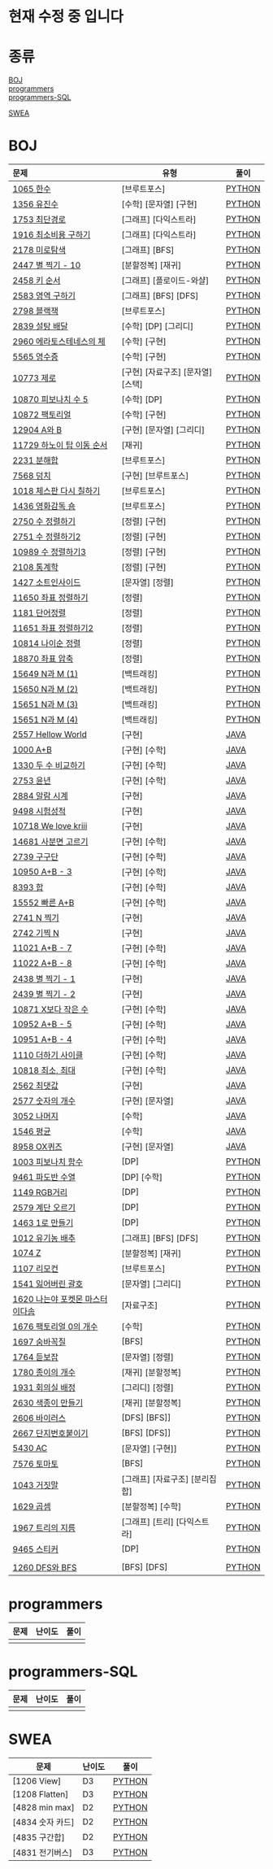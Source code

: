 # 현재 수정 중 입니다



# 종류

[BOJ](#BOJ)  
[programmers](#programmers)  
[programmers-SQL](#programmers-SQL)

[SWEA](#SWEA)

# BOJ

| 문제                                                         | 유형                              | 풀이                                                         |
| :----------------------------------------------------------- | --------------------------------- | ------------------------------------------------------------ |
| [1065 한수](https://www.acmicpc.net/problem/1065)            | [브루트포스]                      | [PYTHON](https://github.com/insun-kang/algorithm/blob/master/BOJ/%5B%EB%B8%8C%EB%A3%A8%ED%8A%B8%ED%8F%AC%EC%8A%A4%5D%ED%95%9C%EC%88%98.PY) |
| [1356 유진수](https://www.acmicpc.net/problem/1356)          | [수학] [문자열] [구현]            | [PYTHON](https://github.com/insun-kang/algorithm/blob/master/BOJ/%5B%EC%88%98%ED%95%99%5D%5B%EA%B5%AC%ED%98%84%5D%5B%EB%AC%B8%EC%9E%90%EC%97%B4%5D%EC%9C%A0%EC%A7%84%EC%88%98.py) |
| [1753 최단경로](https://www.acmicpc.net/problem/1753)        | [그래프] [다익스트라]             | [PYTHON](https://github.com/insun-kang/algorithm/blob/master/BOJ/%5B%EA%B7%B8%EB%9E%98%ED%94%84%5D%5B%EB%8B%A4%EC%9D%B5%EC%8A%A4%ED%8A%B8%EB%9D%BC%5D%EC%B5%9C%EB%8B%A8%EA%B2%BD%EB%A1%9C.py) |
| [1916 최소비용 구하기](https://www.acmicpc.net/problem/1916) | [그래프] [다익스트라]             | [PYTHON](https://github.com/insun-kang/algorithm/blob/master/BOJ/%5B%EA%B7%B8%EB%9E%98%ED%94%84%5D%5B%EB%8B%A4%EC%9D%B5%EC%8A%A4%ED%8A%B8%EB%9D%BC%5D%EC%B5%9C%EC%86%8C%EB%B9%84%EC%9A%A9%EA%B5%AC%ED%95%98%EA%B8%B0.py) |
| [2178 미로탐색](https://www.acmicpc.net/problem/2178)        | [그래프] [BFS]                    | [PYTHON](https://github.com/insun-kang/algorithm/blob/master/BOJ/%EB%AF%B8%EB%A1%9C%ED%83%90%EC%83%89.py) |
| [2447 별 찍기 - 10](https://www.acmicpc.net/problem/2447)    | [분할정복] [재귀]                 | [PYTHON](https://github.com/insun-kang/algorithm/blob/master/BOJ/%5B%EB%B6%84%ED%95%A0%EC%A0%95%EB%B3%B5%5D%5B%EC%9E%AC%EA%B7%80%5D%EB%B3%84%20%EC%B0%8D%EA%B8%B0%20-%2010.py) |
| [2458 키 순서](https://www.acmicpc.net/problem/2458)         | [그래프] [플로이드-와샬]          | [PYTHON](https://github.com/insun-kang/algorithm/blob/master/BOJ/%5B%EA%B7%B8%EB%9E%98%ED%94%84%5D%5B%ED%94%8C%EB%A1%9C%EC%9D%B4%EB%93%9C-%EC%99%80%EC%83%AC%5D%ED%82%A4%EC%88%9C%EC%84%9C.py) |
| [2583 영역 구하기](https://www.acmicpc.net/problem/2583)     | [그래프] [BFS] [DFS]              | [PYTHON](https://github.com/insun-kang/algorithm/blob/master/BOJ/%5B%EA%B7%B8%EB%9E%98%ED%94%84%5D%5BBFS%5D%5BDFS%5D%EC%98%81%EC%97%AD%EA%B5%AC%ED%95%98%EA%B8%B0.py) |
| [2798 블랙잭](https://www.acmicpc.net/problem/2798)          | [브루트포스]                      | [PYTHON](https://github.com/insun-kang/algorithm/blob/master/BOJ/%5B%EB%B8%8C%EB%A3%A8%ED%8A%B8%ED%8F%AC%EC%8A%A4%5D%EB%B8%94%EB%9E%99%EC%9E%AD.md) |
| [2839 설탕 배달](https://www.acmicpc.net/problem/2839)       | [수학] [DP] [그리디]              | [PYTHON](https://github.com/insun-kang/algorithm/blob/master/BOJ/%5B%EC%88%98%ED%95%99%5D%5BDP%5D%5B%EA%B7%B8%EB%A6%AC%EB%94%94%5D%EC%84%A4%ED%83%95%EB%B0%B0%EB%8B%AC.md) |
| [2960 에라토스테네스의 체](https://www.acmicpc.net/problem/2960) | [수학] [구현]                     | [PYTHON](https://github.com/insun-kang/algorithm/blob/master/BOJ/%5B%EC%88%98%ED%95%99%5D%5B%EA%B5%AC%ED%98%84%5D%EC%97%90%EB%9D%BC%ED%86%A0%EC%8A%A4%ED%85%8C%EB%84%A4%EC%8A%A4%EC%9D%98%20%EC%B2%B4.md) |
| [5565 영수증](https://www.acmicpc.net/problem/5565)          | [수학] [구현]                     | [PYTHON](https://github.com/insun-kang/algorithm/blob/master/BOJ/%5B%EC%88%98%ED%95%99%5D%5B%EA%B5%AC%ED%98%84%5D%EC%98%81%EC%88%98%EC%A6%9D.py) |
| [10773 제로](https://www.acmicpc.net/problem/10773)          | [구현] [자료구조] [문자열] [스택] | [PYTHON](https://github.com/insun-kang/algorithm/blob/master/BOJ/%5B%EA%B5%AC%ED%98%84%5D%5B%EC%9E%90%EB%A3%8C%EA%B5%AC%EC%A1%B0%5D%5B%EB%AC%B8%EC%9E%90%EC%97%B4%5D%5B%EC%8A%A4%ED%83%9D%5D%EC%A0%9C%EB%A1%9C.py) |
| [10870 피보나치 수 5](https://www.acmicpc.net/problem/10870) | [수학] [DP]                       | [PYTHON](https://github.com/insun-kang/algorithm/blob/master/BOJ/%5B%EC%9E%AC%EA%B7%80%5D%ED%94%BC%EB%B3%B4%EB%82%98%EC%B9%98%20%EC%88%985.py) |
| [10872 팩토리얼](https://www.acmicpc.net/problem/10872)      | [수학] [구현]                     | [PYTHON](https://github.com/insun-kang/algorithm/blob/master/BOJ/%5B%EC%88%98%ED%95%99%5D%5B%EA%B5%AC%ED%98%84%5D%ED%8C%A9%ED%86%A0%EB%A6%AC%EC%96%BC.py) |
| [12904 A와 B](https://www.acmicpc.net/problem/12904)         | [구현] [문자열] [그리디]          | [PYTHON](https://github.com/insun-kang/algorithm/blob/master/BOJ/%5B%EA%B5%AC%ED%98%84%5D%5B%EB%AC%B8%EC%9E%90%EC%97%B4%5D%5B%EA%B7%B8%EB%A6%AC%EB%94%94%5Da%EC%99%80%20b.py) |
| [11729 하노이 탑 이동 순서](https://www.acmicpc.net/problem/11729) | [재귀]                            | [PYTHON](https://github.com/insun-kang/algorithm/blob/master/BOJ/%5B%EC%9E%AC%EA%B7%80%5D%ED%95%98%EB%85%B8%EC%9D%B4%20%ED%83%91%20%EC%9D%B4%EB%8F%99%20%EC%88%9C%EC%84%9C.py) |
| [2231 분해합](https://www.acmicpc.net/problem/2231)          | [브루트포스]                      | [PYTHON](https://github.com/insun-kang/algorithm/blob/master/BOJ/%5B%EB%B8%8C%EB%A3%A8%ED%8A%B8%ED%8F%AC%EC%8A%A4%5D%EB%B6%84%ED%95%B4%ED%95%A9.py) |
| [7568 덩치](https://www.acmicpc.net/problem/7568)            | [구현] [브루트포스]               | [PYTHON](https://github.com/insun-kang/algorithm/blob/master/BOJ/%5B%EA%B5%AC%ED%98%84%5D%5B%EB%B8%8C%EB%A3%A8%ED%8A%B8%ED%8F%AC%EC%8A%A4%5D%EB%8D%A9%EC%B9%98.py) |
| [1018 체스판 다시 칠하기](https://www.acmicpc.net/problem/1018) | [브루트포스]                      | [PYTHON](https://github.com/insun-kang/algorithm/blob/master/BOJ/%5B%EB%B6%80%EB%A3%A8%ED%8A%B8%ED%8F%AC%EC%8A%A4%5D%EC%B2%B4%EC%8A%A4%ED%8C%90%20%EB%8B%A4%EC%8B%9C%20%EC%B9%A0%ED%95%98%EA%B8%B0.py) |
| [1436 영화감독 숌](https://www.acmicpc.net/problem/1436)     | [브루트포스]                      | [PYTHON](https://github.com/insun-kang/algorithm/blob/master/BOJ/%5B%EB%B8%8C%EB%A3%A8%ED%8A%B8%ED%8F%AC%EC%8A%A4%5D%EC%98%81%ED%99%94%EA%B0%90%EB%8F%85%20%EC%88%8C.py) |
| [2750 수 정렬하기](https://www.acmicpc.net/problem/2750)     | [정렬] [구현]                     | [PYTHON](https://github.com/insun-kang/algorithm/blob/master/BOJ/%5B%EA%B5%AC%ED%98%84%5D%5B%EC%A0%95%EB%A0%AC%5D%EC%88%98%20%EC%A0%95%EB%A0%AC%ED%95%98%EA%B8%B0.py) |
| [2751 수 정렬하기2](https://www.acmicpc.net/problem/2751)    | [정렬] [구현]                     | [PYTHON](https://github.com/insun-kang/algorithm/blob/master/BOJ/%5B%EA%B5%AC%ED%98%84%5D%5B%EC%A0%95%EB%A0%AC%5D%EC%88%98%20%EC%A0%95%EB%A0%AC%ED%95%98%EA%B8%B02.py) |
| [10989 수 정렬하기3](https://www.acmicpc.net/problem/10989)  | [정렬] [구현]                     | [PYTHON](https://github.com/insun-kang/algorithm/blob/master/BOJ/%7B%EA%B5%AC%ED%98%84%5D%5B%EC%A0%95%EB%A0%AC%5D%EC%88%98%20%EC%A0%95%EB%A0%AC%ED%95%98%EA%B8%B03.py) |
| [2108 통계학](https://www.acmicpc.net/problem/2108)          | [정렬] [구현]                     | [PYTHON](https://github.com/insun-kang/algorithm/blob/master/BOJ/%5B%EC%A0%95%EB%A0%AC%5D%5B%EA%B5%AC%ED%98%84%5D%ED%86%B5%EA%B3%84%ED%95%99.py) |
| [1427 소트인사이드](https://www.acmicpc.net/problem/1427)    | [문자열] [정렬]                   | [PYTHON](https://github.com/insun-kang/algorithm/blob/master/BOJ/%5B%EB%AC%B8%EC%9E%90%EC%97%B4%5D%5B%EC%A0%95%EB%A0%AC%5D%EC%86%8C%ED%8A%B8%EC%9D%B8%EC%82%AC%EC%9D%B4%EB%93%9C.py) |
| [11650 좌표 정렬하기](https://www.acmicpc.net/problem/11650) | [정렬]                            | [PYTHON](https://github.com/insun-kang/algorithm/blob/master/BOJ/%5B%EC%A0%95%EB%A0%AC%5D%EC%A2%8C%ED%91%9C%20%EC%A0%95%EB%A0%AC%ED%95%98%EA%B8%B0.py) |
| [1181 단어정렬](https://www.acmicpc.net/problem/1181)        | [정렬]                            | [PYTHON](https://github.com/insun-kang/algorithm/blob/master/BOJ/%5B%EC%A0%95%EB%A0%AC%5D%EB%8B%A8%EC%96%B4%20%EC%A0%95%EB%A0%AC.py) |
| [11651 좌표 정렬하기2](https://www.acmicpc.net/problem/11651) | [정렬]                            | [PYTHON](https://github.com/insun-kang/algorithm/blob/master/BOJ/%5B%EC%A0%95%EB%A0%AC%5D%EC%A2%8C%ED%91%9C%20%EC%A0%95%EB%A0%AC%ED%95%98%EA%B8%B02.py) |
| [10814 나이순 정렬](https://www.acmicpc.net/problem/10814)   | [정렬]                            | [PYTHON](https://github.com/insun-kang/algorithm/blob/master/BOJ/%5B%EC%A0%95%EB%A0%AC%5D%EB%82%98%EC%9D%B4%EC%88%9C%20%EC%A0%95%EB%A0%AC.py) |
| [18870 좌표 압축](https://www.acmicpc.net/problem/18870)     | [정렬]                            | [PYTHON](https://github.com/insun-kang/algorithm/blob/master/BOJ/%5B%EC%A0%95%EB%A0%AC%5D%EC%A2%8C%ED%91%9C%20%EC%95%95%EC%B6%95.py) |
| [15649 N과 M (1)](https://www.acmicpc.net/problem/15649)     | [백트래킹]                        | [PYTHON](<https://github.com/insun-kang/algorithm/blob/master/BOJ/%5B%EB%B0%B1%ED%8A%B8%EB%9E%98%ED%82%B9%5DN%EA%B3%BC%20M(1).py>) |
| [15650 N과 M (2)](https://www.acmicpc.net/problem/15650)     | [백트래킹]                        | [PYTHON](<https://github.com/insun-kang/algorithm/blob/master/BOJ/%5B%EB%B0%B1%ED%8A%B8%EB%9E%98%ED%82%B9%5DN%EA%B3%BC%20M(2).py>) |
| [15651 N과 M (3)](https://www.acmicpc.net/problem/15651)     | [백트래킹]                        | [PYTHON](<https://github.com/insun-kang/algorithm/blob/master/BOJ/%5B%EB%B0%B1%ED%8A%B8%EB%9E%98%ED%82%B9%5DN%EA%B3%BC%20M(3).py>) |
| [15651 N과 M (4)](https://www.acmicpc.net/problem/15652)     | [백트래킹]                        | [PYTHON](<https://github.com/insun-kang/algorithm/blob/master/BOJ/%5B%EB%B0%B1%ED%8A%B8%EB%9E%98%ED%82%B9%5DN%EA%B3%BC%20M(4).py>) |
| [2557 Hellow World](https://www.acmicpc.net/problem/2557)    | [구현]                            | [JAVA](https://github.com/insun-kang/algorithm/blob/master/boj_java/src/boj_java/N2557.java) |
| [1000 A+B](https://www.acmicpc.net/problem/1000)             | [구현] [수학]                     | [JAVA](https://github.com/insun-kang/algorithm/blob/master/boj_java/src/boj_java/N1000.java) |
| [1330 두 수 비교하기](https://www.acmicpc.net/problem/1330)  | [구현] [수학]                     | [JAVA](https://github.com/insun-kang/algorithm/blob/master/boj_java/src/boj_java/N1330.java) |
| [2753 윤년](https://www.acmicpc.net/problem/2753)            | [구현] [수학]                     | [JAVA](https://github.com/insun-kang/algorithm/blob/master/boj_java/src/boj_java/N2753.java) |
| [2884 알람 시계](https://www.acmicpc.net/problem/2884)       | [구현]                            | [JAVA](https://github.com/insun-kang/algorithm/blob/master/boj_java/src/boj_java/N2884.java) |
| [9498 시험성적](https://www.acmicpc.net/problem/9498)        | [구현]                            | [JAVA](https://github.com/insun-kang/algorithm/blob/master/boj_java/src/boj_java/N9498.java) |
| [10718 We love kriii](https://www.acmicpc.net/problem/10718) | [구현]                            | [JAVA](https://github.com/insun-kang/algorithm/blob/master/boj_java/src/boj_java/N10718.java) |
| [14681 사분면 고르기](https://www.acmicpc.net/problem/14681) | [구현] [수학]                     | [JAVA](https://github.com/insun-kang/algorithm/blob/master/boj_java/src/boj_java/N14681.java) |
| [2739 구구단](https://www.acmicpc.net/problem/2739)          | [구현] [수학]                     | [JAVA](https://github.com/insun-kang/algorithm/blob/master/boj_java/src/boj_java/N2739.java) |
| [10950 A+B - 3](https://www.acmicpc.net/problem/10950)       | [구현] [수학]                     | [JAVA](https://github.com/insun-kang/algorithm/blob/master/boj_java/src/boj_java/N10950.java) |
| [8393 합](https://www.acmicpc.net/problem/8393)              | [구현] [수학]                     | [JAVA](https://github.com/insun-kang/algorithm/blob/master/boj_java/src/boj_java/N8393.java) |
| [15552 빠른 A+B](https://www.acmicpc.net/problem/15552)      | [구현] [수학]                     | [JAVA](https://github.com/insun-kang/algorithm/blob/master/boj_java/src/boj_java/N15552.java) |
| [2741 N 찍기](https://www.acmicpc.net/problem/2741)          | [구현]                            | [JAVA](https://github.com/insun-kang/algorithm/blob/master/boj_java/src/boj_java/N2741.java) |
| [2742 기찍 N](https://www.acmicpc.net/problem/14681)         | [구현]                            | [JAVA](https://github.com/insun-kang/algorithm/blob/master/boj_java/src/boj_java/N2742.java) |
| [11021 A+B - 7](https://www.acmicpc.net/problem/11021)       | [구현] [수학]                     | [JAVA](https://github.com/insun-kang/algorithm/blob/master/boj_java/src/boj_java/N11021.java) |
| [11022 A+B - 8](https://www.acmicpc.net/problem/11022)       | [구현] [수학]                     | [JAVA](https://github.com/insun-kang/algorithm/blob/master/boj_java/src/boj_java/N11022.java) |
| [2438 별 찍기 - 1](https://www.acmicpc.net/problem/2438)     | [구현]                            | [JAVA](https://github.com/insun-kang/algorithm/blob/master/boj_java/src/boj_java/N2438.java) |
| [2439 별 찍기 - 2](https://www.acmicpc.net/problem/2439)     | [구현]                            | [JAVA](https://github.com/insun-kang/algorithm/blob/master/boj_java/src/boj_java/N2439.java) |
| [10871 X보다 작은 수](https://www.acmicpc.net/problem/10871) | [구현] [수학]                     | [JAVA](https://github.com/insun-kang/algorithm/blob/master/boj_java/src/boj_java/N10871.java) |
| [10952 A+B - 5](https://www.acmicpc.net/problem/10952)       | [구현] [수학]                     | [JAVA](https://github.com/insun-kang/algorithm/blob/master/boj_java/src/boj_java/N10952.java) |
| [10951 A+B - 4](https://www.acmicpc.net/problem/10951)       | [구현] [수학]                     | [JAVA](https://github.com/insun-kang/algorithm/blob/master/boj_java/src/boj_java/N10951.java) |
| [1110 더하기 사이클](https://www.acmicpc.net/problem/1110)   | [구현] [수학]                     | [JAVA](https://github.com/insun-kang/algorithm/blob/master/boj_java/src/boj_java/N1110.java) |
| [10818 최소, 최대](https://www.acmicpc.net/problem/10818)    | [구현] [수학]                     | [JAVA](https://github.com/insun-kang/algorithm/blob/master/boj_java/src/boj_java/N10818.java) |
| [2562 최댓값](https://www.acmicpc.net/problem/2562)          | [구현]                            | [JAVA](https://github.com/insun-kang/algorithm/blob/master/boj_java/src/boj_java/N2562.java) |
| [2577 숫자의 개수](https://www.acmicpc.net/problem/2577)     | [구현] [문자열]                   | [JAVA](https://github.com/insun-kang/algorithm/blob/master/boj_java/src/boj_java/N2577.java) |
| [3052 나머지](https://www.acmicpc.net/problem/3052)          | [수학]                            | [JAVA](https://github.com/insun-kang/algorithm/blob/master/boj_java/src/boj_java/N3052.java) |
| [1546 평균](https://www.acmicpc.net/problem/1546)            | [수학]                            | [JAVA](https://github.com/insun-kang/algorithm/blob/master/boj_java/src/boj_java/N1546.java) |
| [8958 OX퀴즈](https://www.acmicpc.net/problem/8958)          | [구현] [문자열]                   | [JAVA](https://github.com/insun-kang/algorithm/blob/master/boj_java/src/boj_java/N8958.java) |
| [1003 피보나치 함수](https://www.acmicpc.net/problem/1003)   | [DP]                              | [PYTHON](https://github.com/insun-kang/algorithm/blob/master/BOJ/%5BDP%5D%ED%94%BC%EB%B3%B4%EB%82%98%EC%B9%98%20%ED%95%A8%EC%88%98.py) |
| [9461 파도반 수열](https://www.acmicpc.net/problem/9461)     | [DP] [수학]                       | [PYTHON](https://github.com/insun-kang/algorithm/blob/master/BOJ/%5BDP%5D%5B%EC%88%98%ED%95%99%5D%ED%8C%8C%EB%8F%84%EB%B0%98%20%EC%88%98%EC%97%B4.py) |
| [1149 RGB거리](https://www.acmicpc.net/problem/1149)         | [DP]                              | [PYTHON](https://github.com/insun-kang/algorithm/blob/master/BOJ/%5BDP%5D%20RGB%EA%B1%B0%EB%A6%AC.py) |
| [2579 계단 오르기](https://www.acmicpc.net/problem/2579)     | [DP]                              | [PYTHON](https://github.com/insun-kang/algorithm/blob/master/BOJ/%5BDP%5D%EA%B3%84%EB%8B%A8%20%EC%98%A4%EB%A5%B4%EA%B8%B0.py) |
| [1463 1로 만들기](https://www.acmicpc.net/problem/1463)      | [DP]                              | [PYTHON](https://github.com/insun-kang/algorithm/blob/master/BOJ/%5BDP%5D1%EB%A1%9C%20%EB%A7%8C%EB%93%A4%EA%B8%B0.py) |
| [1012 유기농 배추](https://www.acmicpc.net/problem/1012)     | [그래프] [BFS] [DFS]              | [PYTHON](https://github.com/insun-kang/algorithm/blob/master/BOJ/%5B%EA%B7%B8%EB%9E%98%ED%94%84%5D%5BBFS%5D%5BDFS%5D%EC%9C%A0%EA%B8%B0%EB%86%8D%20%EB%B0%B0%EC%B6%94.py) |
| [1074 Z](https://www.acmicpc.net/problem/1074)               | [분할정복] [재귀]                 | [PYTHON](https://github.com/insun-kang/algorithm/blob/master/BOJ/%5B%EB%B6%84%ED%95%A0%20%EC%A0%95%EB%B3%B5%5D%5B%EC%9E%AC%EA%B7%80%5DZ.py) |
| [1107 리모컨](https://www.acmicpc.net/problem/1107)          | [브루트포스]                      | [PYTHON](https://github.com/insun-kang/algorithm/blob/master/BOJ/%5B%EB%B8%8C%EB%A3%A8%ED%8A%B8%ED%8F%AC%EC%8A%A4%5D%EB%A6%AC%EB%AA%A8%EC%BB%A8.py) |
| [1541 잃어버린 괄호](https://www.acmicpc.net/problem/1541)   | [문자열] [그리디]                 | [PYTHON](https://github.com/insun-kang/algorithm/blob/master/BOJ/%5B%EB%AC%B8%EC%9E%90%EC%97%B4%5D%5B%EA%B7%B8%EB%A6%AC%EB%94%94%5D%EC%9E%83%EC%96%B4%EB%B2%84%EB%A6%B0%20%EA%B4%84%ED%98%B8.py) |
| [1620 나는야 포켓몬 마스터 이다솜](https://www.acmicpc.net/problem/1620) | [자료구조]                        | [PYTHON](https://github.com/insun-kang/algorithm/blob/master/BOJ/%5B%EC%9E%90%EB%A3%8C%20%EA%B5%AC%EC%A1%B0%5D%EB%82%98%EB%8A%94%EC%95%BC%20%ED%8F%AC%EC%BC%93%EB%AA%AC%20%EB%A7%88%EC%8A%A4%ED%84%B0%20%EC%9D%B4%EB%8B%A4%EC%86%9C.py) |
| [1676 팩토리얼 0의 개수](https://www.acmicpc.net/problem/1676) | [수학]                            | [PYTHON](https://github.com/insun-kang/algorithm/blob/master/BOJ/%5B%EC%88%98%ED%95%99%5D%ED%8C%A9%ED%86%A0%EB%A6%AC%EC%96%BC%200%EC%9D%98%20%EA%B0%9C%EC%88%98.py) |
| [1697 숨바꼭질](https://www.acmicpc.net/problem/1697)        | [BFS]                             | [PYTHON](https://github.com/insun-kang/algorithm/blob/master/BOJ/%5BBFS%5D%EC%88%A8%EB%B0%94%EA%BC%AD%EC%A7%88.py) |
| [1764 듣보잡](https://www.acmicpc.net/problem/1764)          | [문자열] [정렬]                   | [PYTHON](https://github.com/insun-kang/algorithm/blob/master/BOJ/%5B%EB%AC%B8%EC%9E%90%EC%97%B4%5D%5B%EC%A0%95%EB%A0%AC%5D%EB%93%A3%EB%B3%B4%EC%9E%A1.py) |
| [1780 종이의 개수](https://www.acmicpc.net/problem/1780)     | [재귀] [분할정복]                 | [PYTHON](https://github.com/insun-kang/algorithm/blob/master/BOJ/%5B%EC%9E%AC%EA%B7%80%5D%5B%EB%B6%84%ED%95%A0%EC%A0%95%EB%B3%B5%5D%EC%A2%85%EC%9D%B4%EC%9D%98%20%EA%B0%9C%EC%88%98.py) |
| [1931 회의실 배정](https://www.acmicpc.net/problem/1931)     | [그리디] [정렬]                   | [PYTHON](https://github.com/insun-kang/algorithm/blob/master/BOJ/%5B%EA%B7%B8%EB%A6%AC%EB%94%94%5D%5B%EC%A0%95%EB%A0%AC%5D%ED%9A%8C%EC%9D%98%EC%8B%A4%20%EB%B0%B0%EC%A0%95.py) |
| [2630 색종이 만들기](https://www.acmicpc.net/problem/2630)   | [재귀] [분할정복]                 | [PYTHON](https://github.com/insun-kang/algorithm/blob/master/BOJ/%5B%EC%9E%AC%EA%B7%80%5D%5B%EB%B6%84%ED%95%A0%EC%A0%95%EB%B3%B5%5D%EC%83%89%EC%A2%85%EC%9D%B4%20%EB%A7%8C%EB%93%A4%EA%B8%B0.py) |
| [2606 바이러스](https://www.acmicpc.net/problem/2606)        | [DFS] [BFS]]                      | [PYTHON](https://github.com/insun-kang/algorithm/blob/master/BOJ/%5BBFS%5D%5BDFS%5D%EB%B0%94%EC%9D%B4%EB%9F%AC%EC%8A%A4.py) |
| [2667 단지번호붙이기](https://www.acmicpc.net/problem/2667)  | [BFS] [DFS]]                      | [PYTHON](https://github.com/insun-kang/algorithm/blob/master/BOJ/%5BBFS%5D%5BDFS%5D%EB%8B%A8%EC%A7%80%EB%B2%88%ED%98%B8%EB%B6%99%EC%9D%B4%EA%B8%B0.py) |
| [5430 AC](https://www.acmicpc.net/problem/5430)              | [문자열] [구현]]                  | [PYTHON](https://github.com/insun-kang/algorithm/blob/master/BOJ/%5B%EA%B5%AC%ED%98%84%5D%5B%EB%AC%B8%EC%9E%90%EC%97%B4%5DAC.py) |
| [7576 토마토](https://www.acmicpc.net/problem/7576)          | [BFS]                             | [PYTHON](https://github.com/insun-kang/algorithm/blob/master/BOJ/%5BBFS%5D%ED%86%A0%EB%A7%88%ED%86%A0.py) |
| [1043 거짓말](https://www.acmicpc.net/problem/1043)          | [그래프] [자료구조] [분리집합]    | [PYTHON](https://github.com/insun-kang/algorithm/blob/master/BOJ/%5B%EA%B7%B8%EB%9E%98%ED%94%84%5D%5B%EC%9E%90%EB%A3%8C%EA%B5%AC%EC%A1%B0%5D%5B%EB%B6%84%EB%A6%AC%EC%A7%91%ED%95%A9%5D%EA%B1%B0%EC%A7%93%EB%A7%90.py) |
| [1629 곱셈](https://www.acmicpc.net/problem/1629)            | [분할정복] [수학]                 | [PYTHON](https://github.com/insun-kang/algorithm/blob/master/BOJ/%5B%EB%B6%84%ED%95%A0%EC%A0%95%EB%B3%B5%5D%5B%EC%88%98%ED%95%99%5D%EA%B3%B1%EC%85%88.py) |
| [1967 트리의 지름](https://www.acmicpc.net/problem/1967)     | [그래프] [트리] [다익스트라]      | [PYTHON](https://github.com/insun-kang/algorithm/blob/master/BOJ/%5B%EA%B7%B8%EB%9E%98%ED%94%84%5D%5B%ED%8A%B8%EB%A6%AC%5D%5B%EB%8B%A4%EC%9D%B5%EC%8A%A4%ED%8A%B8%EB%9D%BC%5D%ED%8A%B8%EB%A6%AC%EC%9D%98%20%EC%A7%80%EB%A6%84.py) |
| [9465 스티커](acmicpc.net/problem/9465)                      | [DP]                              | [PYTHON](https://github.com/insun-kang/algorithm/blob/master/BOJ/%EC%8A%A4%ED%8B%B0%EC%BB%A4.py) |
|                                                              |                                   |                                                              |
| [1260 DFS와 BFS](https://www.acmicpc.net/problem/1260)       | [BFS] [DFS]                       | [PYTHON](https://github.com/insun-kang/algorithm/blob/master/BOJ/%5BBFS%5D%5BDFS%5DDFS%EC%99%80%20BFS.py) |



# programmers

| 문제 | 난이도 | 풀이 |
| ---- | ------ | ---- |
|      |        |      |



# programmers-SQL

| 문제 | 난이도 | 풀이 |
| ---- | ------ | ---- |
|      |        |      |



# SWEA

| 문제             | 난이도 | 풀이                                                         |
| ---------------- | ------ | ------------------------------------------------------------ |
| [1206 View]      | D3     | [PYTHON](https://github.com/insun-kang/algorithm/blob/master/SWEA/1206.View.py) |
| [1208 Flatten]   | D3     | [PYTHON](https://github.com/insun-kang/algorithm/blob/master/SWEA/1208.Flatten.py) |
| [4828 min max]   | D2     | [PYTHON](https://github.com/insun-kang/algorithm/blob/master/SWEA/4828.min%20max.py) |
| [4834 숫자 카드] | D2     | [PYTHON](https://github.com/insun-kang/algorithm/blob/master/SWEA/4834.%EC%88%AB%EC%9E%90%20%EC%B9%B4%EB%93%9C.py) |
| [4835 구간합]    | D2     | [PYTHON](https://github.com/insun-kang/algorithm/blob/master/SWEA/4835.%EA%B5%AC%EA%B0%84%ED%95%A9.py) |
| [4831 전기버스]  | D3     | [PYTHON](https://github.com/insun-kang/algorithm/blob/master/SWEA/4831.%EC%A0%84%EA%B8%B0%EB%B2%84%EC%8A%A4.py) |